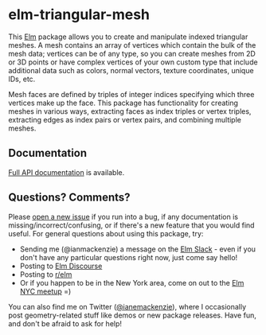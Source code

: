 # elm-triangular-mesh

This [Elm](http://elm-lang.org) package allows you to create and manipulate
indexed triangular meshes. A mesh contains an array of vertices which contain
the bulk of the mesh data; vertices can be of any type, so you can create meshes
from 2D or 3D points or have complex vertices of your own custom type that
include additional data such as colors, normal vectors, texture coordinates,
unique IDs, etc.

Mesh faces are defined by triples of integer indices specifying which three
vertices make up the face. This package has functionality for creating meshes in
various ways, extracting faces as index triples or vertex triples, extracting
edges as index pairs or vertex pairs, and combining multiple meshes.

## Documentation

[Full API documentation](http://package.elm-lang.org/packages/ianmackenzie/elm-triangular-mesh/1.0.0/TriangularMesh)
is available.

## Questions? Comments?

Please [open a new issue](https://github.com/ianmackenzie/elm-triangular-mesh/issues) if you run
into a bug, if any documentation is missing/incorrect/confusing, or if there's a
new feature that you would find useful. For general questions about using this
package, try:

  - Sending me (@ianmackenzie) a message on the [Elm Slack](http://elmlang.herokuapp.com/) -
    even if you don't have any particular questions right now, just come say
    hello!
  - Posting to [Elm Discourse](https://discourse.elm-lang.org/)
  - Posting to [r/elm](https://reddit.com/r/elm)
  - Or if you happen to be in the New York area, come on out to the
    [Elm NYC meetup](https://www.meetup.com/Elm-NYC/) =)

You can also find me on Twitter ([@ianemackenzie](https://twitter.com/ianemackenzie)),
where I occasionally post geometry-related stuff like demos or new package
releases. Have fun, and don't be afraid to ask for help!
